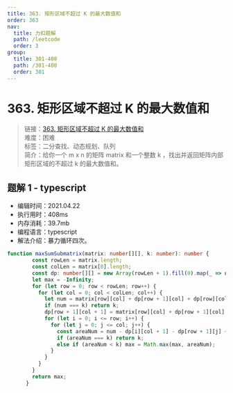 ```yaml
---
title: 363. 矩形区域不超过 K 的最大数值和
order: 363
nav:
  title: 力扣题解
  path: /leetcode
  order: 3
group:
  title: 301-400
  path: /301-400
  order: 301
---
```


# 363. 矩形区域不超过 K 的最大数值和
    
> 链接：[363. 矩形区域不超过 K 的最大数值和](https://leetcode-cn.com/problems/max-sum-of-rectangle-no-larger-than-k/)  
> 难度：困难  
> 标签：二分查找、动态规划、队列  
> 简介：给你一个 m x n 的矩阵 matrix 和一个整数 k ，找出并返回矩阵内部矩形区域的不超过 k 的最大数值和。
      
## 题解 1 - typescript
- 编辑时间：2021.04.22
- 执行用时：408ms
- 内存消耗：39.7mb
- 编程语言：typescript
- 解法介绍：暴力循环四次。
```typescript
function maxSumSubmatrix(matrix: number[][], k: number): number {
        const rowLen = matrix.length;
        const colLen = matrix[0].length;
        const dp: number[][] = new Array(rowLen + 1).fill(0).map(_ => new Array(colLen + 1).fill(0));
        let max = -Infinity;
        for (let row = 0; row < rowLen; row++) {
          for (let col = 0; col < colLen; col++) {
            let num = matrix[row][col] + dp[row + 1][col] + dp[row][col + 1] - dp[row][col];
            if (num === k) return k;
            dp[row + 1][col + 1] = matrix[row][col] + dp[row + 1][col] + dp[row][col + 1] - dp[row][col];
            for (let i = 0; i <= row; i++) {
              for (let j = 0; j <= col; j++) {
                const areaNum = num - dp[i][col + 1] - dp[row + 1][j] + dp[i][j];
                if (areaNum === k) return k;
                else if (areaNum < k) max = Math.max(max, areaNum);
              }
            }
          }
        }
        return max;
      }
```

      
